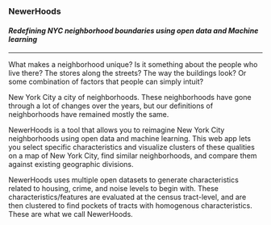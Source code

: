 ### NewerHoods
#### *Redefining NYC neighborhood boundaries using open data and Machine learning*
___

What makes a neighborhood unique? Is it something about the people who live there? The stores along the streets? The way the buildings look? Or some combination of factors that people can simply intuit?

New York City a city of neighborhoods. These neighborhoods have gone through a lot of changes over the years, but our definitions of neighborhoods have remained mostly the same. 

NewerHoods is a tool that allows you to reimagine New York City neighborhoods using open data and machine learning. This web app  lets you select specific characteristics and visualize clusters of these qualities on a map of New York City, find similar neighborhoods, and compare them against existing geographic divisions.

NewerHoods uses multiple open datasets to generate characteristics related to housing, crime, and noise levels to begin with. These characteristics/features are evaluated at the census tract-level, and are then clustered to find pockets of tracts with homogenous characteristics. These are what we call NewerHoods.

